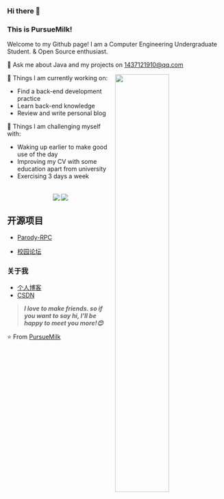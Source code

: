 ### Hi there 👋 

### This is PursueMilk!

Welcome to my Github page! I am a Computer Engineering Undergraduate Student. & Open Source enthusiast.

💬 Ask me about Java and my projects on [1437121910@qq.com](mailto:1437121910@qq.com)

<img align="right" src="https://cdn.jsdelivr.net/gh/PursueMilk/img@master/img/backiee-194677.jpg" width="50%" height="auto" />🌱 Things I am currently working on:

- Find a back-end development practice
- Learn back-end knowledge
- Review and write personal blog

 💪 Things I am challenging myself with:

- Waking up earlier to make good use of the day
- Improving my CV with some education apart from university
- Exercising 3 days a week
<br/>
<div align=center>
<img align="center" src="https://github-readme-stats.vercel.app/api/top-langs/?username=PursueMilk&layout=compact&hide=JavaScript,HTML,TSQL,CSS,Dockerfile"/>
<img  align="center" src="https://github-readme-stats.vercel.app/api?username=PursueMilk&show_icons=true&count_private=true&hide=prs&theme=default_repocard"/>
</div>

## 开源项目

* [Parody-RPC](https://github.com/PursueMilk/Parody-RPC)

* [校园论坛](https://github.com/PursueMilk/chat)

### 关于我

- [个人博客](https://pursuemilk.github.io/)
- [CSDN](https://blog.csdn.net/m0_53232550)

> ***I love to make friends. so if you want to say hi, I'll be happy to meet you more!😊***

⭐️ From [PursueMilk](https://github.com/PursueMilk)
